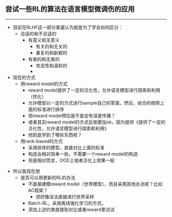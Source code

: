 ## 尝试一些RL的算法在语言模型微调伤的应用
*** 
- 目前在RLHF这一部分普遍认为就是为了学会如何区分：
  - 合适的和不合适的
     * 有意义和无意义
       * 有关的和无关的
       * 重复的和新颖的
     * 有害的和无害的
       * 攻击性和温和的
       * 
- 现在的方式
  * 用reward model的方式
    * reward model提供了一定的泛化性，允许语言模型进行探索和利用（优化）
    * 允许模型以一定的方式进行sample自己的答案。然后，综合的按照上面的标准进行排序
    * 但reward model预估是不是会有误差传播？
    * 或者其实reward model的方式反倒更加ok，因为提供《提供了一定的泛化性，允许语言模型进行探索和利用》
    * 他到底学到了哪些东西呢？
  * 用rank-based的方式
    * 采用排序的模型，直接对比上面的标准
    * 构造会相对简单一些，不需要一个reward model的构造
    * 但是相对而言，OOD上或者泛化上效果一般
* 所以我现在想
  * 是否可以用更新的RL的办法
    * 不直接建模reward model（世界模型），而且采用其他办法呢？比如AC框架？
      * 但好像没法直接进行世界采样
    * Batch-RL，采用离线强化学习的方式。
    * 添加上述约束直接到对比或者reward里试试
